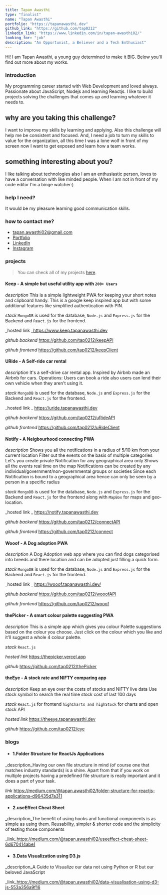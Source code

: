 ```yaml
---
title: Tapan Awasthi
type: "finalist"
name: "Tapan Awasthi"
portfolio: "https://tapanawasthi.dev"
github_link: "https://github.com/tap0212"
linkedin_link: "https://www.linkedin.com/in/tapan-awasthi02/"
looking_for: "job"
description: "An Opportunist, a Believer and a Tech Enthusiast"
---
```


Hi! I am Tapan Awasthi, a young guy determined to make it BIG. Below you'll find out more about my works.

### introduction

My programming career started with Web Development and loved always.
Passionate about JavaScript, Nodejs and learning Reactjs. I like to build projects solving the challenges that comes up and learning whatever it needs to.

## why are you taking this challenge?

I want to improve my skills by learning and applying.
Also this challenge will help me be consistent and focused.
And, I need a job to turn my skills to value for the organization, all this time I was a lone wolf in front of my screen now I want to get exposed and learn how a team works.

## something interesting about you?

I like talking about technologies also I am an enthusiastic person, loves to have a conversation with like minded people. When I am not in front of my code editor I'm a binge watcher:) 

### help I need?

It would be my pleasure learning good communication skills.

### how to contact me?

- tapan.awasthi02@gmail.com
- [Portfolio](https://tapanawasthi.dev)
- [LinkedIn](https://www.linkedin.com/in/tapan-awasthi02/)
- [Instagram](https://www.instagram.com/tapanAwasthi_/)

### projects

> You can check all of my projects [here](https://tapanawasthi.dev).


#### Keep - A simple but useful utility app with `200+ Users`
_description_ This is a simple lightweight PWA for keeping your short notes and clipboard handy.
This is a google keep inspired app but with some additional features like simplified authentication with PIN.

_stack_ `MongoDB` is used for the database, `Node.js` and `Express.js` for the Backend and `React.js` for the frontend.

_hosted link _https://www.keep.tapanawasthi.dev

_github backend_ https://github.com/tap0212/keepAPI

_github frontend_ https://github.com/tap0212/keepClient

#### URide - A Self-ride car rental
_description_ It's a self-drive car rental app.
Inspired by Airbnb made an Airbnb for cars.
Operations:
Users can book a ride also users can lend their own vehicle when they aren't using it.

_stack_ `MongoDB` is used for the database, `Node.js` and `Express.js` for the Backend and `React.js` for the frontend.

_hosted link _ https://uride.tapanawasthi.dev

_github backend_ https://github.com/tap0212/uRideAPI

_github frontend_ https://github.com/tap0212/uRideClient


#### Notify - A Neigbourhood connecting PWA

_description_ Shows you all the notifications in a radius of 5/10 km from your current location
Filter out the events on the basis of multiple categories
Let's you create private Notification for any geographical area only
Shows all the events real time on the map
Notifications can be created by any individual/government/non-governmental groups or societies
Since each Notification is bound to a geographical area hence can only be seen by a person in a specific radius

_stack_ `MongoDB` is used for the database, `Node.js` and `Express.js` for the Backend and `React.js` for the frontend along with `MapBox` for maps and geo-location.

_hosted link _ https://notify.tapanawasthi.dev

_github backend_ https://github.com/tap0212/connectAPI

_github frontend_ https://github.com/tap0212/connect


#### Wooof - A Dog adoption PWA
_description_ A Dog Adoption web app where you can find dogs categorised into breeds and there location and can be adopted just filling a quick form.

_stack_ `MongoDB` is used for the database, `Node.js` and `Express.js` for the Backend and `React.js` for the frontend.

_hosted link _ https://wooof.tapanawasthi.dev/

_github backend_ https://github.com/tap0212/wooofAPI

_github frontend_ https://github.com/tap0212/wooof


#### thePicker - A smart colour palette suggesting PWA
_description_ This is a simple app which gives you colour Palette suggestions based on the colour you choose.
Just click on the colour which you like and it'll suggest a whole 4 colour palette.

_stack_  `React.js`

_hosted link_ https://thepicker.vercel.app

_github_ https://github.com/tap0212/thePicker



#### theEye - A stock rate and NIFTY comparing app
_description_ Keep an eye over the costs of stocks and NIFTY live data
Use stock symbol to search the real time stock cost of last 100 days

_stack_  `React.js` for frontend `highCharts and highStock` for charts and open stock API

_hosted link_ https://theeye.tapanawasthi.dev

_github_ https://github.com/tap0212/eye


### blogs

- #### 1.Folder Structure for ReactJs Applications


_description_Having our own file structure in mind (of course one that matches industry standards) is a shine. Apart from that if you work on multiple projects having a predefined file structure is really important and it does a part of your task.

_link_ https://medium.com/@tapan.awasthi02/folder-structure-for-reactjs-applications-d96435d7a311

- #### 2.useEffect Cheat Sheet


_description_The benefit of using hooks and functional components is as simple as using them. Reusability, simpler & shorter code and the simplicity of testing those components

_link_https://medium.com/@tapan.awasthi02/useeffect-cheat-sheet-6d670414abe1


- #### 3.Data Visualization using D3.js


_description_A Guide to Visualize our data not using Python or R but our beloved JavaScript

_link_https://medium.com/@tapan.awasthi02/data-visualisation-using-d3-js-553a356a9f16
